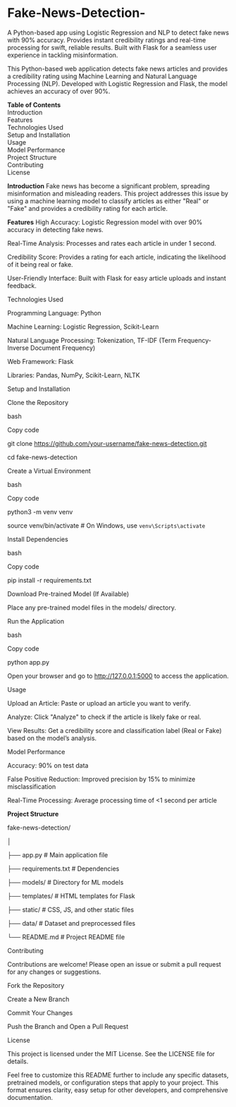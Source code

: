 # Fake-News-Detection-
A Python-based app using Logistic Regression and NLP to detect fake news with 90% accuracy. Provides instant credibility ratings and real-time processing for swift, reliable results. Built with Flask for a seamless user experience in tackling misinformation.

This Python-based web application detects fake news articles and provides a credibility rating using Machine Learning and Natural Language Processing (NLP). Developed with Logistic Regression and Flask, the model achieves an accuracy of over 90%.

**Table of Contents**        
Introduction          
Features                          
Technologies Used              
Setup and Installation              
Usage            
Model Performance              
Project Structure              
Contributing                
License              


**Introduction**
Fake news has become a significant problem, spreading misinformation and misleading readers. This project addresses this issue by using a machine learning model to classify articles as either "Real" or "Fake" and provides a credibility rating for each article.

**Features**
High Accuracy: Logistic Regression model with over 90% accuracy in detecting fake news.

Real-Time Analysis: Processes and rates each article in under 1 second.

Credibility Score: Provides a rating for each article, indicating the likelihood of it being real or fake.

User-Friendly Interface: Built with Flask for easy article uploads and instant feedback.

Technologies Used

Programming Language: Python

Machine Learning: Logistic Regression, Scikit-Learn

Natural Language Processing: Tokenization, TF-IDF (Term Frequency-Inverse Document Frequency)

Web Framework: Flask

Libraries: Pandas, NumPy, Scikit-Learn, NLTK

Setup and Installation

Clone the Repository



bash

Copy code

git clone https://github.com/your-username/fake-news-detection.git

cd fake-news-detection

Create a Virtual Environment



bash

Copy code

python3 -m venv venv

source venv/bin/activate  # On Windows, use `venv\Scripts\activate`

Install Dependencies



bash

Copy code

pip install -r requirements.txt

Download Pre-trained Model (If Available)


Place any pre-trained model files in the models/ directory.

Run the Application



bash

Copy code

python app.py

Open your browser and go to http://127.0.0.1:5000 to access the application.

Usage

Upload an Article: Paste or upload an article you want to verify.

Analyze: Click "Analyze" to check if the article is likely fake or real.

View Results: Get a credibility score and classification label (Real or Fake) based on the model’s analysis.

Model Performance

Accuracy: 90% on test data

False Positive Reduction: Improved precision by 15% to minimize misclassification

Real-Time Processing: Average processing time of <1 second per article





**Project Structure**



fake-news-detection/          

│                

├── app.py                        # Main application file    






├── requirements.txt              # Dependencies        





├── models/                       # Directory for ML models    




├── templates/                    # HTML templates for Flask   





├── static/                       # CSS, JS, and other static files   





├── data/                         # Dataset and preprocessed files     





└── README.md                     # Project README file          








Contributing

Contributions are welcome! Please open an issue or submit a pull request for any changes or suggestions.



Fork the Repository

Create a New Branch

Commit Your Changes

Push the Branch and Open a Pull Request

License

This project is licensed under the MIT License. See the LICENSE file for details.



Feel free to customize this README further to include any specific datasets, pretrained models, or configuration steps that apply to your project. This format ensures 
clarity, easy setup for other developers, and comprehensive documentation.











